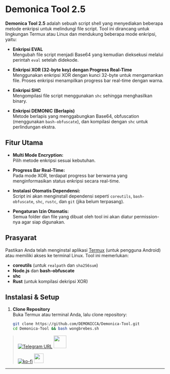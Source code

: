 # Demonica Tool 2.5

**Demonica Tool 2.5** adalah sebuah script shell yang menyediakan beberapa metode enkripsi untuk melindungi file script. Tool ini dirancang untuk lingkungan Termux atau Linux dan mendukung beberapa mode enkripsi, yaitu:

- **Enkripsi EVAL**  
  Mengubah file script menjadi Base64 yang kemudian dieksekusi melalui perintah `eval` setelah didekode.

- **Enkripsi XOR (32-byte key) dengan Progress Real-Time**  
  Menggunakan enkripsi XOR dengan kunci 32-byte untuk mengamankan file. Proses enkripsi menampilkan progress bar real-time dengan warna.

- **Enkripsi SHC**  
  Mengompilasi file script menggunakan `shc` sehingga menghasilkan binary.

- **Enkripsi DEMONIC (Berlapis)**  
  Metode berlapis yang menggabungkan Base64, obfuscation (menggunakan `bash-obfuscate`), dan kompilasi dengan `shc` untuk perlindungan ekstra.

## Fitur Utama

- **Multi Mode Encryption:**  
  Pilih metode enkripsi sesuai kebutuhan.

- **Progress Bar Real-Time:**  
  Pada mode XOR, terdapat progress bar berwarna yang menginformasikan status enkripsi secara real-time.

- **Instalasi Otomatis Dependensi:**  
  Script ini akan menginstall dependensi seperti `coreutils`, `bash-obfuscate`, `shc`, `rustc`, dan `git` (jika belum terpasang).

- **Pengaturan Izin Otomatis:**  
  Semua folder dan file yang dibuat oleh tool ini akan diatur permission-nya agar siap digunakan.

## Prasyarat

Pastikan Anda telah menginstal aplikasi [Termux](https://f-droid.org/id/packages/com.termux/) (untuk pengguna Android) atau memiliki akses ke terminal Linux. Tool ini memerlukan:
- **coreutils** (untuk `realpath` dan `sha256sum`)
- **Node.js** dan **bash-obfuscate**
- **shc**
- **Rust** (untuk kompilasi dekripsi XOR)

## Instalasi & Setup

1. **Clone Repository**  
   Buka Termux atau terminal Anda, lalu clone repository:
   ```bash
   git clone https://github.com/DEMONICCA/Demonica-Tool.git
   cd Demonica-Tool && bash wongbrebes.sh

> [![Telegram URL](https://img.shields.io/badge/Telegram-Join-2CA5E?style=social&logo=telegram)](https://t.me/modulkuntul)
> <img src="https://github.com/Anmol-Baranwal/Cool-GIFs-For-GitHub/assets/74038190/34376b0e-4ae2-4278-9d3d-82e8016a87d6" width="40">&nbsp;
> 
> [![ko-fi](https://www.ko-fi.com/img/githubbutton_sm.svg)](https://ko-fi.com/illumi666)
> <img src="https://raw.githubusercontent.com/innng/innng/master/assets/kyubey.gif" height="30" />
<hr/>
